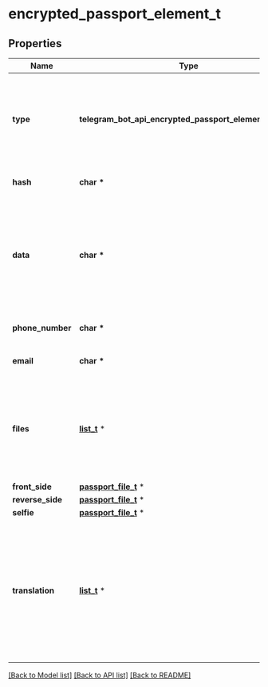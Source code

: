 # encrypted_passport_element_t

## Properties
Name | Type | Description | Notes
------------ | ------------- | ------------- | -------------
**type** | **telegram_bot_api_encrypted_passport_element_TYPE_e** | Element type. One of “personal\\_details”, “passport”, “driver\\_license”, “identity\\_card”, “internal\\_passport”, “address”, “utility\\_bill”, “bank\\_statement”, “rental\\_agreement”, “passport\\_registration”, “temporary\\_registration”, “phone\\_number”, “email”. | 
**hash** | **char \*** | Base64-encoded element hash for using in [PassportElementErrorUnspecified](https://core.telegram.org/bots/api/#passportelementerrorunspecified) | 
**data** | **char \*** | *Optional*. Base64-encoded encrypted Telegram Passport element data provided by the user; available only for “personal\\_details”, “passport”, “driver\\_license”, “identity\\_card”, “internal\\_passport” and “address” types. Can be decrypted and verified using the accompanying [EncryptedCredentials](https://core.telegram.org/bots/api/#encryptedcredentials). | [optional] 
**phone_number** | **char \*** | *Optional*. User&#39;s verified phone number; available only for “phone\\_number” type | [optional] 
**email** | **char \*** | *Optional*. User&#39;s verified email address; available only for “email” type | [optional] 
**files** | [**list_t**](passport_file.md) \* | *Optional*. Array of encrypted files with documents provided by the user; available only for “utility\\_bill”, “bank\\_statement”, “rental\\_agreement”, “passport\\_registration” and “temporary\\_registration” types. Files can be decrypted and verified using the accompanying [EncryptedCredentials](https://core.telegram.org/bots/api/#encryptedcredentials). | [optional] 
**front_side** | [**passport_file_t**](passport_file.md) \* |  | [optional] 
**reverse_side** | [**passport_file_t**](passport_file.md) \* |  | [optional] 
**selfie** | [**passport_file_t**](passport_file.md) \* |  | [optional] 
**translation** | [**list_t**](passport_file.md) \* | *Optional*. Array of encrypted files with translated versions of documents provided by the user; available if requested for “passport”, “driver\\_license”, “identity\\_card”, “internal\\_passport”, “utility\\_bill”, “bank\\_statement”, “rental\\_agreement”, “passport\\_registration” and “temporary\\_registration” types. Files can be decrypted and verified using the accompanying [EncryptedCredentials](https://core.telegram.org/bots/api/#encryptedcredentials). | [optional] 

[[Back to Model list]](../README.md#documentation-for-models) [[Back to API list]](../README.md#documentation-for-api-endpoints) [[Back to README]](../README.md)


